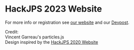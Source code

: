 # HackJPS 2023 Website
For more info or registration see [our website](https://hackjps.org) and our [Devpost](https://hackjps-2023.devpost.com/).


Credit:\
Vincent Garreau's particles.js\
Design inspired by the [HackJPS 2020 Website](https://github.com/Aditya-Chakka/HackJPS-Landing-Page)
